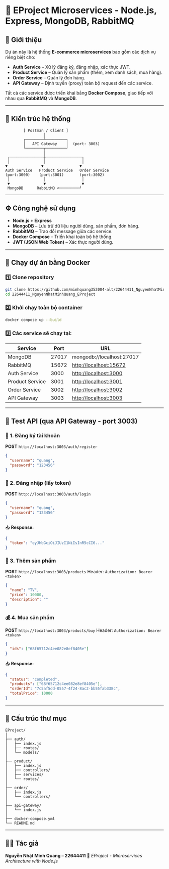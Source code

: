 
# 🧩 EProject Microservices - Node.js, Express, MongoDB, RabbitMQ

## 🚀 Giới thiệu

Dự án này là hệ thống **E-commerce microservices** bao gồm các dịch vụ riêng biệt cho:

* **Auth Service** – Xử lý đăng ký, đăng nhập, xác thực JWT.
* **Product Service** – Quản lý sản phẩm (thêm, xem danh sách, mua hàng).
* **Order Service** – Quản lý đơn hàng.
* **API Gateway** – Định tuyến (proxy) toàn bộ request đến các service.

Tất cả các service được triển khai bằng **Docker Compose**, giao tiếp với nhau qua **RabbitMQ** và **MongoDB**.

---

## 🧱 Kiến trúc hệ thống

```
        [ Postman / Client ]
                 │
        ┌────────┴─────────┐
        │   API Gateway    │  (port: 3003)
        └────────┬─────────┘
                 │
 ┌───────────────┼────────────────┐
 │               │                │
▼               ▼                ▼
Auth Service   Product Service   Order Service
(port:3000)    (port:3001)       (port:3002)
 │               │                │
 ▼               ▼                ▼
 MongoDB      RabbitMQ <─────────┘
```

---

## ⚙️ Công nghệ sử dụng

* **Node.js + Express**
* **MongoDB** – Lưu trữ dữ liệu người dùng, sản phẩm, đơn hàng.
* **RabbitMQ** – Trao đổi message giữa các service.
* **Docker Compose** – Triển khai toàn bộ hệ thống.
* **JWT (JSON Web Token)** – Xác thực người dùng.

---

## 🐳 Chạy dự án bằng Docker

### 1️⃣ Clone repository

```bash
git clone https://github.com/minhquang352004-alt/22644411_NguyenNhatMinhQuang_EProject.git
cd 22644411_NguyenNhatMinhQuang_EProject
```

### 2️⃣ Khởi chạy toàn bộ container

```bash
docker compose up --build
```

### 3️⃣ Các service sẽ chạy tại:

| Service         | Port  | URL                                              |
| --------------- | ----- | ------------------------------------------------ |
| MongoDB         | 27017 | mongodb://localhost:27017                        |
| RabbitMQ        | 15672 | [http://localhost:15672](http://localhost:15672) |
| Auth Service    | 3000  | [http://localhost:3000](http://localhost:3000)   |
| Product Service | 3001  | [http://localhost:3001](http://localhost:3001)   |
| Order Service   | 3002  | [http://localhost:3002](http://localhost:3002)   |
| API Gateway     | 3003  | [http://localhost:3003](http://localhost:3003)   |

---

## 🧪 Test API (qua API Gateway - port 3003)

### 🔐 1. Đăng ký tài khoản

**POST** `http://localhost:3003/auth/register`

```json
{
  "username": "quang",
  "password": "123456"
}
```

### 🔑 2. Đăng nhập (lấy token)

**POST** `http://localhost:3003/auth/login`

```json
{
  "username": "quang",
  "password": "123456"
}
```

📤 **Response:**

```json
{
  "token": "eyJhbGciOiJIUzI1NiIsInR5cCI6..."
}
```

### 🛒 3. Thêm sản phẩm

**POST** `http://localhost:3003/products`
Header: `Authorization: Bearer <token>`

```json
{
  "name": "TV",
  "price": 10000,
  "description": ""
}
```

### 💰 4. Mua sản phẩm

**POST** `http://localhost:3003/products/buy`
Header: `Authorization: Bearer <token>`

```json
{
  "ids": ["68f65712c4ee082e8ef8405e"]
}
```

📤 **Response:**

```json
{
  "status": "completed",
  "products": ["68f65712c4ee082e8ef8405e"],
  "orderId": "7c5af5dd-0557-4f24-8ac2-bb55fab338c",
  "totalPrice": 10000
}
```

---

## 📁 Cấu trúc thư mục

```
EProject/
│
├── auth/
│   ├── index.js
│   ├── routes/
│   └── models/
│
├── product/
│   ├── index.js
│   ├── controllers/
│   ├── services/
│   └── routes/
│
├── order/
│   ├── index.js
│   └── controllers/
│
├── api-gateway/
│   └── index.js
│
├── docker-compose.yml
└── README.md
```

---

## 👨‍💻 Tác giả

**Nguyễn Nhật Minh Quang – 22644411**
💼 *EProject - Microservices Architecture with Node.js*
